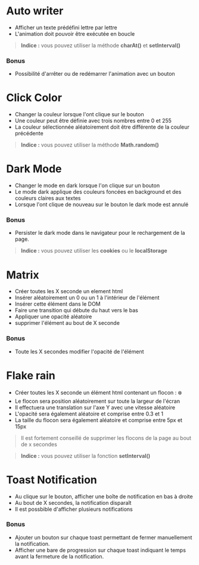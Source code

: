 # Auto writer

- Afficher un texte prédéfini lettre par lettre
- L'animation doit pouvoir être exécutée en boucle
> **Indice :** vous pouvez utiliser la méthode **charAt()** et **setInterval()**

### Bonus

- Possibilité d'arrêter ou de redémarrer l'animation avec un bouton

# Click Color

- Changer la couleur lorsque l'ont clique sur le bouton
- Une couleur peut être définie avec trois nombres entre 0 et 255
- La couleur sélectionnée aléatoirement doit être différente de la couleur précédente

 > **Indice :** vous pouvez utiliser la méthode **Math.random()**

# Dark Mode

- Changer le mode en dark lorsque l'on clique sur un bouton
- Le mode dark applique des couleurs foncées en background et des couleurs claires aux textes
- Lorsque l'ont clique de nouveau sur le bouton le dark mode est annulé

### Bonus

- Persister le dark mode dans le navigateur pour le rechargement de la page.
> **Indice :** vous pouvez utiliser les **cookies** ou le **localStorage**

# Matrix
- Créer toutes les X seconde un element html
- Insérer aléatoirement un 0 ou un 1 à l'intérieur de l'élément
- Insérer cette élément dans le DOM
- Faire une transition qui débute du haut vers le bas
- Appliquer une opacité aléatoire
- supprimer l'élément au bout de X seconde

### Bonus
- Toute les X secondes modifier l'opacité de l'élément

# Flake rain

- Créer toutes les X seconde un élément html contenant un flocon : ❄️
- Le flocon sera position aléatoirement sur toute la largeur de l'écran
- Il effectuera une translation sur l'axe Y avec une vitesse aléatoire
- L'opacité sera également aléatoire et comprise entre 0.3 et 1
- La taille du flocon sera également aléatoire et comprise entre 5px et 15px

> Il est fortement conseillé de supprimer les flocons de la page au bout de x secondes

> **Indice :** vous pouvez utiliser la fonction **setInterval()**

# Toast Notification

- Au clique sur le bouton, afficher une boîte de notification en bas à droite
- Au bout de X secondes, la notification disparaît
- Il est possbible d'afficher plusieurs notifications

### Bonus

- Ajouter un bouton sur chaque toast permettant de fermer manuellement la notification. 
- Afficher une bare de progression sur chaque toast indiquant le temps avant la fermeture de la notification.
